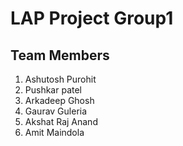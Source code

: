# LAP Project Group1

## Team Members
1. Ashutosh Purohit
2. Pushkar patel
3. Arkadeep Ghosh
4. Gaurav Guleria
5. Akshat Raj Anand
6. Amit Maindola